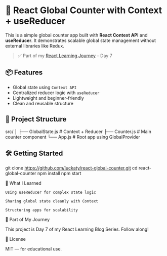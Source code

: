 # 🔁 React Global Counter with Context + useReducer

This is a simple global counter app built with **React Context API** and **useReducer**. It demonstrates scalable global state management without external libraries like Redux.

> ✅ Part of my [React Learning Journey](https://luckaty.hashnode.dev) – Day 7



## 📦 Features

- Global state using `Context API`
- Centralized reducer logic with `useReducer`
- Lightweight and beginner-friendly
- Clean and reusable structure



## 🧱 Project Structure

src/
│
├── GlobalState.js # Context + Reducer
├── Counter.js # Main counter component
└── App.js # Root app using GlobalProvider




## 🛠️ Getting Started

git clone https://github.com/luckaty/react-global-counter.git
cd react-global-counter
npm install
npm start


🧠 What I Learned

    Using useReducer for complex state logic

    Sharing global state cleanly with Context

    Structuring apps for scalability

📅 Part of My Journey

This project is Day 7 of my React Learning Blog Series. Follow along!

📄 License

MIT — for educational use.

